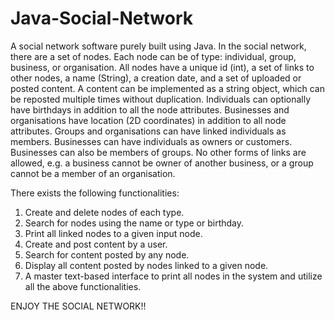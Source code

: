 # Java-Social-Network
A social network software purely built using Java.
In the social network, there are a set of nodes. Each node can be of type: individual, group, business,
or organisation. All nodes have a unique id (int), a set of links to other nodes, a name (String), a
creation date, and a set of uploaded or posted content. A content can be implemented as a string
object, which can be reposted multiple times without duplication. Individuals can optionally have
birthdays in addition to all the node attributes. Businesses and organisations have location (2D
coordinates) in addition to all node attributes. Groups and organisations can have linked
individuals as members. Businesses can have individuals as owners or customers. Businesses can
also be members of groups. No other forms of links are allowed, e.g. a business cannot be owner
of another business, or a group cannot be a member of an organisation.

There exists the following functionalities:
1. Create and delete nodes of each type.
2. Search for nodes using the name or type or birthday. 
3. Print all linked nodes to a given input node. 
4. Create and post content by a user. 
5. Search for content posted by any node. 
6. Display all content posted by nodes linked to a given node. 
7. A master text-based interface to print all nodes in the system and utilize all the above
functionalities.

ENJOY THE SOCIAL NETWORK!!
